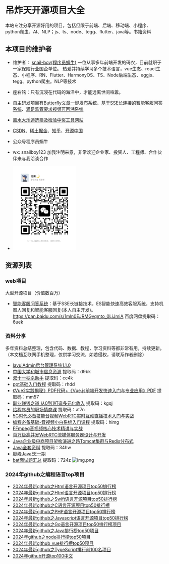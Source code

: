 # 吊炸天开源项目大全
本站专注分享开源好用的项目，包括但限于前端、后端、移动端、小程序、python爬虫、AI、NLP；js、ts、node、tegg、flutter、java等。书籍资料



## 本项目的维护者

- 维护者： [snail-boy(程序员蜗牛)](https://github.com/snail-boy) 一位从事多年前端开发的码农，目前就职于一家保险行业国企单位。 热爱并持续学习多个技术语言，vue生态、react生态、小程序、RN、Flutter、HarmonyOS、TS、Node后端生态、eggjs、tegg、python爬虫。NLP等技术
- 座右铭：只有沉浸在代码的海洋中，才能远离世间喧嚣。

- 自主研发项目有[Butterfly文章一键发布系统](https://www.butterfly.top)、[基于SSE长连接的智能客服问答系统](https://blog.csdn.net/websmallrabbit/article/details/137526410)、[满足监管要求视频可回溯系统](https://blog.csdn.net/websmallrabbit/article/details/136591175?ops_request_misc=%257B%2522request%255Fid%2522%253A%2522171283220816777224449603%2522%252C%2522scm%2522%253A%252220140713.130102334.pc%255Fblog.%2522%257D&request_id=171283220816777224449603&biz_id=0&utm_medium=distribute.pc_search_result.none-task-blog-2~blog~first_rank_ecpm_v1~rank_v31_ecpm-1-136591175-null-null.nonecase&utm_term=%E8%A7%86%E9%A2%91%E5%8F%AF%E5%9B%9E%E6%BA%AF&spm=1018.2226.3001.4450)
- [風水大乐透选票及检验中奖工具网站](https://www.webrabbit.top/dlt/index.html)

- [CSDN](https://blog.csdn.net/websmallrabbit)、[稀土掘金](https://juejin.cn/user/2189882895896013)、[知乎](https://zhuanlan.zhihu.com/p/691385482)、[开源中国](https://my.oschina.net/snailbody)

- 公众号程序员蜗牛
- wx: snailboy123 加我注明来意，非常欢迎企业家、投资人、工程师、合作伙伴来与我洽谈合作 
- <img src="./img/wx.jpg" width=200 />

## 资源列表

### web项目

大型开源项目（价值数百万）

*  [智能客服问答系统](https://pan.baidu.com/s/1mln0EJRMGyqmto_0LiJmiA)：基于SSE长链接技术，ES智能快速高效客服系统，支持机器人回复和智能客服回复(本人自主开发)。https://pan.baidu.com/s/1mln0EJRMGyqmto_0LiJmiA 百度网盘提取码：6uek

### 资料分享

多年资料总结整理，包含代码、数据、教程，学习资料等都非常有用，持续更新。（本文档互联网手机整理，仅供学习交流，如若侵权，请联系作者删除）
* [layuiAdmin后台管理系统1.1.0](https://pan.baidu.com/s/1TkLHV-UFIbrNjIvjCg33ww?pwd=5we8)
* [中国大学和城市信息资源](https://pan.baidu.com/s/11HtBN5uK7SFgSVhiKeA_sA) 提取码：d9bk
* [双十一秒杀助手](https://pan.baidu.com/s/1NNmdLoHzh1MNxpVhWyaipg) 提取码：cc4k
* [ppt基础入门教程](https://pan.baidu.com/s/1hUaFP5VtajHs9U9QJwQdYg) 提取码：rhdd
* [《Vue2实践揭秘》PDF代码+《Vue.js前端开发快速入门与专业应用》PDF](https://pan.baidu.com/s/1RnuVs9dPhHdPn_OVRD7qTw) 提取码：mm57
* [副业赚钱之道 从0到1打造多元化收入](https://pan.baidu.com/s/1nsJN6WJP61MNLcxclmr68A) 提取码：kgqj
* [给程序员的职场情商课](https://pan.baidu.com/s/1VSmJxo5Eyf68TdRnFbqk1w) 提取码：at7n
* [5G时代必备技能音视频WebRTC实时互动直播技术入门与实战](https://www.xiaocifang.com/i/HM6a084777arE)
* [编程必备基础-音视频小白系统入门课程](https://pan.baidu.com/s/1GUrg6cmLkZhjptzS5oKW2A) 提取码：himg
* [FFmpeg音视频核心技术精讲与实战](https://www.xiaocifang.com/i/RMf8182431MDc)
* [百万级高并发WebRTC流媒体服务器设计与开发](https://www.xiaocifang.com/i/DM4817f7e0BpJ)
* [Java企业级电商项目架构演进之路Tomcat集群与Redis分布式](https://www.xiaocifang.com/i/RMc75c65ad1jS)
* [Java全套资料](https://pan.baidu.com/s/13YPjnr42gyNKpXYpn9mX1A) 提取码：34hw
* [廖峰JavaEE一期](https://www.xiaocifang.com/i/ZM9841d398Anx)
* [bat面试题汇总](https://pan.baidu.com/s/183bx2Xa3iNeiuYyU2stJMA)  提取码：724z  ![img.png](https://img-blog.csdnimg.cn/direct/2799ac0076544b1f9954b53b164711a4.png)


### 2024年github之编程语言top项目

*  [2024年最新github之Html语言开源项目top50排行榜](https://blog.csdn.net/websmallrabbit/article/details/137653990/)
*  [2024年最新github之Html语言开源项目top50排行榜](https://blog.csdn.net/websmallrabbit/article/details/137566485)
*  [2024年最新github之Swift语言开源项目top50排行榜](https://blog.csdn.net/websmallrabbit/article/details/137565768)
*  [2024年最新github之C语言开源项目top50排行榜](https://blog.csdn.net/websmallrabbit/article/details/137520659)
*  [2024年最新github之PHP语言开源项目top50排行榜](https://blog.csdn.net/websmallrabbit/article/details/137372037)
*  [2024年最新github之Javascript语言开源项目top50排行榜](https://blog.csdn.net/websmallrabbit/article/details/137296096)
*  [2024年最新github之Go语言开源项目top50排行榜项目](https://blog.csdn.net/websmallrabbit/article/details/137294760)
*  [2024年最新github之Java排行榜top50项目](https://blog.csdn.net/websmallrabbit/article/details/137202213)
*  [2024年github之node排行榜top50项目](https://blog.csdn.net/websmallrabbit/article/details/137197726)
*  [2024年最新github_vue排行榜top50项目](https://blog.csdn.net/websmallrabbit/article/details/137175330)
*  [2024年最新github之TypeScript排行前100名项目](https://blog.csdn.net/websmallrabbit/article/details/137173355)
*  [2024年github开源top100中文](https://blog.csdn.net/websmallrabbit/article/details/137158300)

